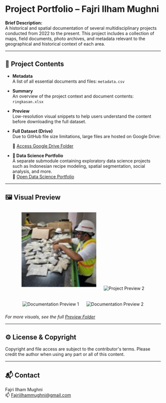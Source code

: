 # Project Portfolio – Fajri Ilham Mughni

**Brief Description:**  
A historical and spatial documentation of several multidisciplinary projects conducted from 2022 to the present. This project includes a collection of maps, field documents, photo archives, and metadata relevant to the geographical and historical context of each area.

---

## 🧾 Project Contents

- **Metadata**  
  A list of all essential documents and files: `metadata.csv`

- **Summary**  
  An overview of the project context and document contents: `ringkasan.xlsx`

- **Preview**  
  Low-resolution visual snippets to help users understand the content before downloading the full dataset.

- **Full Dataset (Drive)**  
  Due to GitHub file size limitations, large files are hosted on Google Drive:

  🔗 [Access Google Drive Folder](https://drive.google.com/drive/folders/1V8aFvsEjfxd30Ys0MHzfVACKO_TuJW8Q?usp=drive_link)

- **📁 Data Science Portfolio**  
  A separate submodule containing exploratory data science projects such as Indonesian recipe modeling, spatial segmentation, social analysis, and more.  
  🔗 [Open Data Science Portfolio](https://github.com/Fajrimughni/data-science-portfolio)

---

## 🖼️ Visual Preview

<p align="center">
  <img src="preview/Dokumentasi1.jpg" alt="Project Preview 1" width="48%" style="margin: 10px;">
  <img src="preview/Dokumentasi3.jpg" alt="Project Preview 2" width="48%" style="margin: 10px;">
</p>

<p align="center">
  <img src="preview/Dokumentasi11.jpg" alt="Documentation Preview 1" width="48%" style="margin: 10px;">
  <img src="preview/Dokumentasi10.jpg" alt="Documentation Preview 2" width="48%" style="margin: 10px;">
</p>

_For more visuals, see the full [Preview Folder](./preview)_

---

## ⚙️ License & Copyright

Copyright and file access are subject to the contributor's terms. Please credit the author when using any part or all of this content.

---

## 📬 Contact

Fajri Ilham Mughni  
📫 Fajriilhammughni@gmail.com